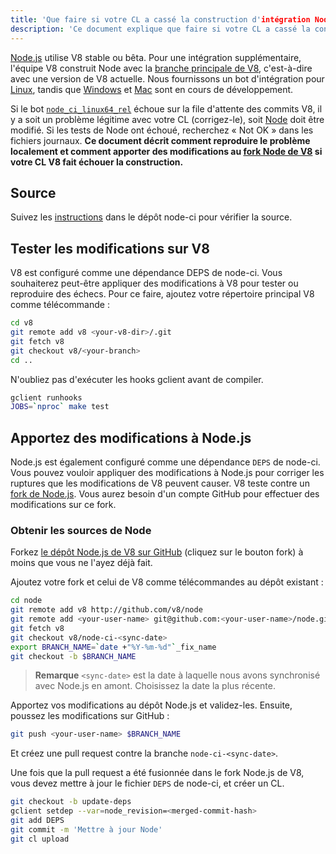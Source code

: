```yaml
---
title: 'Que faire si votre CL a cassé la construction d'intégration Node.js'
description: 'Ce document explique que faire si votre CL a cassé la construction d'intégration Node.js.'
---
```

[Node.js](https://github.com/nodejs/node) utilise V8 stable ou bêta. Pour une intégration supplémentaire, l'équipe V8 construit Node avec la [branche principale de V8](https://chromium.googlesource.com/v8/v8/+/refs/heads/main), c'est-à-dire avec une version de V8 actuelle. Nous fournissons un bot d'intégration pour [Linux](https://ci.chromium.org/p/node-ci/builders/ci/Node-CI%20Linux64), tandis que [Windows](https://ci.chromium.org/p/node-ci/builders/ci/Node-CI%20Win64) et [Mac](https://ci.chromium.org/p/node-ci/builders/ci/Node-CI%20Mac64) sont en cours de développement.

Si le bot [`node_ci_linux64_rel`](https://ci.chromium.org/p/node-ci/builders/try/node_ci_linux64_rel) échoue sur la file d'attente des commits V8, il y a soit un problème légitime avec votre CL (corrigez-le), soit [Node](https://github.com/v8/node/) doit être modifié. Si les tests de Node ont échoué, recherchez « Not OK » dans les fichiers journaux. **Ce document décrit comment reproduire le problème localement et comment apporter des modifications au [fork Node de V8](https://github.com/v8/node/) si votre CL V8 fait échouer la construction.**

## Source

Suivez les [instructions](https://chromium.googlesource.com/v8/node-ci) dans le dépôt node-ci pour vérifier la source.

## Tester les modifications sur V8

V8 est configuré comme une dépendance DEPS de node-ci. Vous souhaiterez peut-être appliquer des modifications à V8 pour tester ou reproduire des échecs. Pour ce faire, ajoutez votre répertoire principal V8 comme télécommande :

```bash
cd v8
git remote add v8 <your-v8-dir>/.git
git fetch v8
git checkout v8/<your-branch>
cd ..
```

N'oubliez pas d'exécuter les hooks gclient avant de compiler.

```bash
gclient runhooks
JOBS=`nproc` make test
```

## Apportez des modifications à Node.js

Node.js est également configuré comme une dépendance `DEPS` de node-ci. Vous pouvez vouloir appliquer des modifications à Node.js pour corriger les ruptures que les modifications de V8 peuvent causer. V8 teste contre un [fork de Node.js](https://github.com/v8/node). Vous aurez besoin d'un compte GitHub pour effectuer des modifications sur ce fork.

### Obtenir les sources de Node

Forkez [le dépôt Node.js de V8 sur GitHub](https://github.com/v8/node/) (cliquez sur le bouton fork) à moins que vous ne l'ayez déjà fait.

Ajoutez votre fork et celui de V8 comme télécommandes au dépôt existant :

```bash
cd node
git remote add v8 http://github.com/v8/node
git remote add <your-user-name> git@github.com:<your-user-name>/node.git
git fetch v8
git checkout v8/node-ci-<sync-date>
export BRANCH_NAME=`date +"%Y-%m-%d"`_fix_name
git checkout -b $BRANCH_NAME
```

> **Remarque** `<sync-date>` est la date à laquelle nous avons synchronisé avec Node.js en amont. Choisissez la date la plus récente.

Apportez vos modifications au dépôt Node.js et validez-les. Ensuite, poussez les modifications sur GitHub :

```bash
git push <your-user-name> $BRANCH_NAME
```

Et créez une pull request contre la branche `node-ci-<sync-date>`.


Une fois que la pull request a été fusionnée dans le fork Node.js de V8, vous devez mettre à jour le fichier `DEPS` de node-ci, et créer un CL.

```bash
git checkout -b update-deps
gclient setdep --var=node_revision=<merged-commit-hash>
git add DEPS
git commit -m 'Mettre à jour Node'
git cl upload
```
